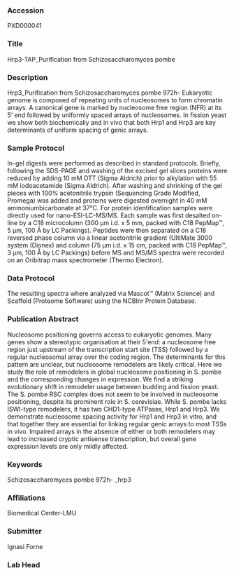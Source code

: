 ### Accession
PXD000041

### Title
Hrp3-TAP_Purification from Schizosaccharomyces pombe

### Description
Hrp3_Purification from Schizosaccharomyces pombe 972h- Eukaryotic genome is composed of repeating units of nucleosomes to form chromatin arrays. A canonical gene is marked by nucleosome free region (NFR) at its 5’ end followed by uniformly spaced arrays of nucleosomes. In fission yeast we show both biochemically and in vivo that both Hrp1 and Hrp3 are key determinants of uniform spacing of genic arrays.

### Sample Protocol
In-gel digests were performed as described in standard protocols. Briefly, following the SDS-PAGE and washing of the excised gel slices proteins were reduced by adding 10 mM DTT (Sigma Aldrich) prior to alkylation with 55 mM iodoacetamide (Sigma Aldrich). After washing and shrinking of the gel pieces with 100% acetonitrile trypsin (Sequencing Grade Modified, Promega) was added and proteins were digested overnight in 40 mM ammoniumbicarbonate at 37°C. For protein identification samples were directly used for nano-ESI-LC-MS/MS. Each sample was first desalted on-line by a C18 microcolumn (300 µm i.d. x 5 mm, packed with C18 PepMap™, 5 µm, 100 Å by LC Packings). Peptides were then separated on a C18 reversed phase column via a linear acetonitrile gradient (UltiMate 3000 system (Dionex) and column (75 µm i.d. x 15 cm, packed with C18 PepMap™, 3 µm, 100 Å by LC Packings) before MS and MS/MS spectra were recorded on an Oribitrap mass spectrometer (Thermo Electron). 

### Data Protocol
The resulting spectra where analyzed via Mascot™ (Matrix Science) and Scaffold (Proteome Software) using the NCBInr Protein Database.

### Publication Abstract
Nucleosome positioning governs access to eukaryotic genomes. Many genes show a stereotypic organisation at their 5'end: a nucleosome free region just upstream of the transcription start site (TSS) followed by a regular nucleosomal array over the coding region. The determinants for this pattern are unclear, but nucleosome remodelers are likely critical. Here we study the role of remodelers in global nucleosome positioning in S. pombe and the corresponding changes in expression. We find a striking evolutionary shift in remodeler usage between budding and fission yeast. The S. pombe RSC complex does not seem to be involved in nucleosome positioning, despite its prominent role in S. cerevisiae. While S. pombe lacks ISWI-type remodelers, it has two CHD1-type ATPases, Hrp1 and Hrp3. We demonstrate nucleosome spacing activity for Hrp1 and Hrp3 in vitro, and that together they are essential for linking regular genic arrays to most TSSs in vivo. Impaired arrays in the absence of either or both remodelers may lead to increased cryptic antisense transcription, but overall gene expression levels are only mildly affected.

### Keywords
Schizosaccharomyces pombe 972h- _hrp3

### Affiliations
Biomedical Center-LMU

### Submitter
Ignasi Forne

### Lab Head


